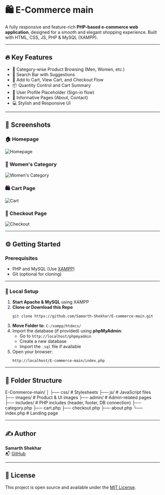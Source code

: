 # 🛍️ E-Commerce main

A fully responsive and feature-rich **PHP-based e-commerce web application**, designed for a smooth and elegant shopping experience. Built with HTML, CSS, JS, PHP & MySQL (XAMPP).

---

## 🔥 Key Features

- 👗 Category-wise Product Browsing (Men, Women, etc.)
- 🔎 Search Bar with Suggestions
- 🛒 Add to Cart, View Cart, and Checkout Flow
- 📦 Quantity Control and Cart Summary
- 📝 User Profile Placeholder (Sign-in flow)
- 📑 Informative Pages (About, Contact)
- 💻 Stylish and Responsive UI

---

## 📸 Screenshots

### 🏠 Homepage

![Homepage](screenshots/homepage.jpeg)

### 👩 Women's Category

![Women's Category](screenshots/category_women.jpeg)

### 🛍️ Cart Page

![Cart](screenshots/cart.jpeg)

### 🧾 Checkout Page

![Checkout](screenshots/checkout.jpeg)


---

## ⚙️ Getting Started

### Prerequisites

- PHP and MySQL (Use [XAMPP](https://www.apachefriends.org/index.html))
- Git (optional for cloning)

---

### 🧪 Local Setup

1. **Start Apache & MySQL** using XAMPP
2. **Clone or Download this Repo**
    ```bash
    git clone https://github.com/Samarth-Shekhar/E-commerce-main.git
    ```
3. **Move Folder to**: `C:/xampp/htdocs/`
4. Import the database (if provided) using **phpMyAdmin**:
    - Go to `http://localhost/phpmyadmin`
    - Create a new database
    - Import the `.sql` file if available
5. Open your browser:
    ```
    http://localhost/E-commerce-main/index.php
    ```

---

## 📁 Folder Structure

E-Commerce-main/
│
├── css/ # Stylesheets
├── js/ # JavaScript files
├── images/ # Product & UI images
├── admin/ # Admin-related pages
├── includes/ # PHP includes (header, footer, DB connection)
├── category.php
├── cart.php
├── checkout.php
├── about.php
└── index.php # Landing page


---

## ✍️ Author

**Samarth Shekhar**  
📬 [GitHub](https://github.com/Samarth-Shekhar)

---

## 📄 License

This project is open source and available under the [MIT License](LICENSE).

